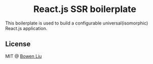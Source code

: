 <h1 align="center">React.js SSR boilerplate</h1>

This boilerplate is used to build a configurable universal(isomorphic) React.js application.

## License

MIT @ [Bowen Liu](https://github.com/lbwa)
